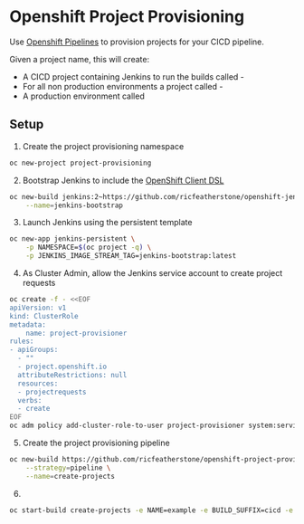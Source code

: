 # Openshift Project Provisioning

Use [Openshift Pipelines](https://docs.openshift.com/container-platform/3.7/dev_guide/openshift_pipeline.html) to 
provision projects for your CICD pipeline.

Given a project name, this will create:

* A CICD project containing Jenkins to run the builds called <name>-<buildSuffix>
* For all non production environments a project called <name>-<environment>
* A production environment called <name>

## Setup 

1. Create the project provisioning namespace

```bash
oc new-project project-provisioning
```

2. Bootstrap Jenkins to include the [OpenShift Client DSL](https://github.com/openshift/jenkins-client-plugin)

```bash
oc new-build jenkins:2~https://github.com/ricfeatherstone/openshift-jenkins-bootstrap.git \
    --name=jenkins-bootstrap
```

3. Launch Jenkins using the persistent template

```bash
oc new-app jenkins-persistent \
    -p NAMESPACE=$(oc project -q) \
    -p JENKINS_IMAGE_STREAM_TAG=jenkins-bootstrap:latest
```

4. As Cluster Admin, allow the Jenkins service account to create project requests

```bash
oc create -f - <<EOF
apiVersion: v1
kind: ClusterRole
metadata:
    name: project-provisioner
rules:
- apiGroups:
  - ""
  - project.openshift.io
  attributeRestrictions: null
  resources:
  - projectrequests
  verbs:
  - create
EOF
oc adm policy add-cluster-role-to-user project-provisioner system:serviceaccount:project-provisioning:jenkins
```

5. Create the project provisioning pipeline

```bash
oc new-build https://github.com/ricfeatherstone/openshift-project-provisioning.git#feature/create-projects \
    --strategy=pipeline \
    --name=create-projects
```

6.

```bash
oc start-build create-projects -e NAME=example -e BUILD_SUFFIX=cicd -e NON_PROD_SUFFIXES=sandpit,test
```